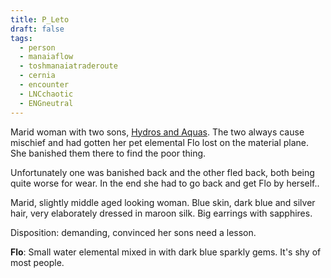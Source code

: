 ```yaml
---
title: P_Leto
draft: false
tags:
  - person
  - manaiaflow
  - toshmanaiatraderoute
  - cernia
  - encounter
  - LNCchaotic
  - ENGneutral 
---
```

Marid woman with two sons, [Hydros and Aquas](../Tosh-Manaia%20Trade%20Route/P_Hydros%20and%20Aquas.md). The two always cause mischief and had gotten her pet elemental Flo lost on the material plane. She banished them there to find the poor thing.

Unfortunately one was banished back and the other fled back, both being quite worse for wear. In the end she had to go back and get Flo by herself..

Marid, slightly middle aged looking woman. Blue skin, dark blue and silver hair, very elaborately dressed in maroon silk. Big earrings with sapphires. 

Disposition: demanding, convinced her sons need a lesson.


**Flo**: Small water elemental mixed in with dark blue sparkly gems. It's shy of most people.




